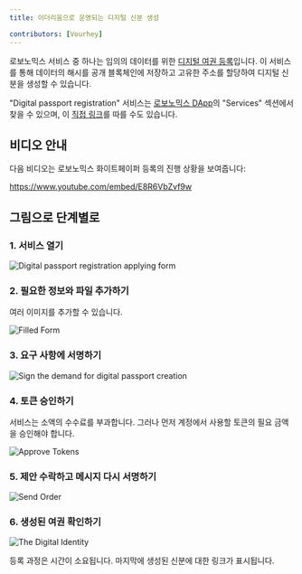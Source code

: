 ```yaml
---
title: 이더리움으로 운영되는 디지털 신분 생성 

contributors: [Vourhey]
---
```


로보노믹스 서비스 중 하나는 임의의 데이터를 위한 [디지털 여권 등록](https://dapp.robonomics.network/#/passport/)입니다. 이 서비스를 통해 데이터의 해시를 공개 블록체인에 저장하고 고유한 주소를 할당하여 디지털 신분을 생성할 수 있습니다.

"Digital passport registration" 서비스는 [로보노믹스 DApp](https://dapp.robonomics.network/)의 "Services" 섹션에서 찾을 수 있으며, 이 [직접 링크](https://dapp.robonomics.network/#/passport/)를 따를 수도 있습니다.


## 비디오 안내

다음 비디오는 로보노믹스 화이트페이퍼 등록의 진행 상황을 보여줍니다:

https://www.youtube.com/embed/E8R6VbZvf9w

## 그림으로 단계별로

### 1. 서비스 열기

![Digital passport registration applying form](../images/case_digital_passport_1.jpg "Digital passport registration applying form")

### 2. 필요한 정보와 파일 추가하기

여러 이미지를 추가할 수 있습니다.

![Filled Form](../images/case_digital_passport_2.jpg "Filled Form")

### 3. 요구 사항에 서명하기

![Sign the demand for digital passport creation](../images/case_digital_passport_3.jpg "Sign the demand for digital passport creation")


### 4. 토큰 승인하기

서비스는 소액의 수수료를 부과합니다. 그러나 먼저 계정에서 사용할 토큰의 필요 금액을 승인해야 합니다.

![Approve Tokens](../images/case_digital_passport_4.jpg "Approve Tokens")


### 5. 제안 수락하고 메시지 다시 서명하기

![Send Order](../images/case_digital_passport_5.jpg "Send Order")

### 6. 생성된 여권 확인하기

![The Digital Identity](../images/case_digital_passport_6.jpg "The Digital Identity") 

등록 과정은 시간이 소요됩니다. 마지막에 생성된 신분에 대한 링크가 표시됩니다.
